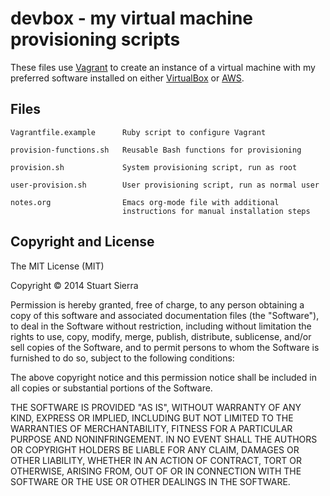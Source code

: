 # devbox - my virtual machine provisioning scripts

These files use [Vagrant] to create an instance of a virtual machine
with my preferred software installed on either [VirtualBox] or [AWS].


[Vagrant]: http://www.vagrantup.com/
[VirtualBox]: https://www.virtualbox.org/
[AWS]: http://aws.amazon.com/


## Files

    Vagrantfile.example      Ruby script to configure Vagrant

    provision-functions.sh   Reusable Bash functions for provisioning

    provision.sh             System provisioning script, run as root

    user-provision.sh        User provisioning script, run as normal user

    notes.org                Emacs org-mode file with additional
                             instructions for manual installation steps


## Copyright and License

The MIT License (MIT)

Copyright © 2014 Stuart Sierra

Permission is hereby granted, free of charge, to any person obtaining a copy
of this software and associated documentation files (the "Software"), to deal
in the Software without restriction, including without limitation the rights
to use, copy, modify, merge, publish, distribute, sublicense, and/or sell
copies of the Software, and to permit persons to whom the Software is
furnished to do so, subject to the following conditions:

The above copyright notice and this permission notice shall be included in all
copies or substantial portions of the Software.

THE SOFTWARE IS PROVIDED "AS IS", WITHOUT WARRANTY OF ANY KIND, EXPRESS OR
IMPLIED, INCLUDING BUT NOT LIMITED TO THE WARRANTIES OF MERCHANTABILITY,
FITNESS FOR A PARTICULAR PURPOSE AND NONINFRINGEMENT. IN NO EVENT SHALL THE
AUTHORS OR COPYRIGHT HOLDERS BE LIABLE FOR ANY CLAIM, DAMAGES OR OTHER
LIABILITY, WHETHER IN AN ACTION OF CONTRACT, TORT OR OTHERWISE, ARISING FROM,
OUT OF OR IN CONNECTION WITH THE SOFTWARE OR THE USE OR OTHER DEALINGS IN THE
SOFTWARE.
